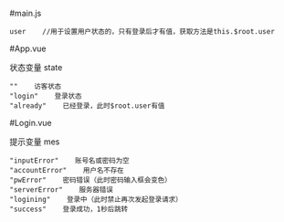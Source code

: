 #main.js

    user    //用于设置用户状态的，只有登录后才有值，获取方法是this.$root.user


#App.vue

状态变量 state

    ""    访客状态
    "login"    登录状态
    "already"    已经登录，此时$root.user有值
    

#Login.vue

提示变量 mes

    "inputError"    账号名或密码为空
    "accountError"    用户名不存在
    "pwError"    密码错误（此时密码输入框会变色）
    "serverError"    服务器错误
    "logining"    登录中（此时禁止再次发起登录请求）
    "success"    登录成功，1秒后跳转
    

